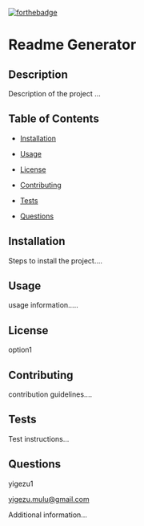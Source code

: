 [![forthebadge](https://forthebadge.com/images/badges/uses-badges.svg)](https://forthebadge.com)


  # Readme Generator 


  ## Description

  
  Description of the project ...


  ## Table of Contents

  
  
  * [Installation](#installation)

  
  * [Usage](#usage)

  
  * [License](#license)

  
  * [Contributing](#contributing)

  
  * [Tests](#tests)

  
  * [Questions](#questions)

  


  ## Installation

  
  Steps to install the project....


  ## Usage

  
  usage information.....


  ## License

  
  option1


  ## Contributing

  
  contribution guidelines....


  ## Tests

  
  Test instructions...

      
  ## Questions

  
  yigezu1

  yigezu.mulu@gmail.com

  Additional information...
  
